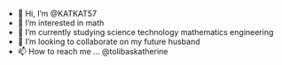 - 👋 Hi, I’m @KATKAT57
- 👀 I’m interested in math
- 🌱 I’m currently studying science technology mathematics engineering
- 💞️ I’m looking to collaborate on my future husband
- 📫 How to reach me ... @tolibaskatherine

<!---
KATKAT57/KATKAT57 is a ✨ special ✨ repository because its `README.md` (this file) appears on your GitHub profile.
You can click the Preview link to take a look at your changes.
--->
